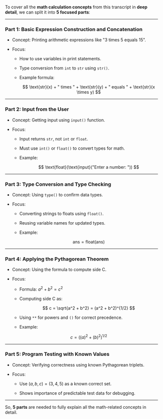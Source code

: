 To cover all the **math calculation concepts** from this transcript in **deep detail**, we can split it into **5 focused parts**:

---

### **Part 1: Basic Expression Construction and Concatenation**

- Concept: Printing arithmetic expressions like "3 times 5 equals 15".
    
- Focus:
    
    - How to use variables in print statements.
        
    - Type conversion from `int` to `str` using `str()`.
        
    - Example formula:
        
        $$ \text{str}(x) + " times " + \text{str}(y) + " equals " + \text{str}(x \times y) $$
        

---

### **Part 2: Input from the User**

- Concept: Getting input using `input()` function.
    
- Focus:
    
    - Input returns `str`, not `int` or `float`.
        
    - Must use `int()` or `float()` to convert types for math.
        
    - Example:
        
        $$ \text{float}(\text{input}("Enter a number: ")) $$
        

---

### **Part 3: Type Conversion and Type Checking**

- Concept: Using `type()` to confirm data types.
    
- Focus:
    
    - Converting strings to floats using `float()`.
        
    - Reusing variable names for updated types.
        
    - Example:
        
        $$ \text{ans} = \text{float}(\text{ans}) $$
        

---

### **Part 4: Applying the Pythagorean Theorem**

- Concept: Using the formula to compute side C.
    
- Focus:
    
    - Formula: $a^2 + b^2 = c^2$
        
    - Computing side C as:
        
        $$ c = \sqrt{a^2 + b^2} = (a^2 + b^2)^{1/2} $$
        
    - Using `**` for powers and `()` for correct precedence.
        
    - Example:
        
        $$ c = ((a)^2 + (b)^2)^{1/2} $$
        

---

### **Part 5: Program Testing with Known Values**

- Concept: Verifying correctness using known Pythagorean triplets.
    
- Focus:
    
    - Use $(a, b, c) = (3, 4, 5)$ as a known correct set.
        
    - Shows importance of predictable test data for debugging.
        

---

So, **5 parts** are needed to fully explain all the math-related concepts in detail.
